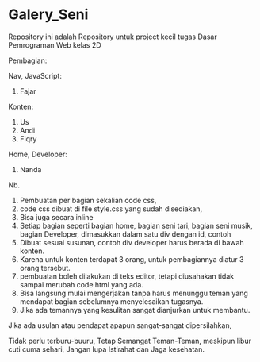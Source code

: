 # Galery_Seni
Repository ini adalah Repository untuk project kecil tugas Dasar Pemrograman Web kelas 2D

Pembagian:

Nav, JavaScript:
1. Fajar

Konten:
1. Us 
2. Andi
3. Fiqry

Home, Developer:
1. Nanda

Nb. 
1. Pembuatan per bagian sekalian code css, 
2. code css dibuat di file style.css yang sudah disediakan,
3. Bisa juga secara inline
4. Setiap bagian seperti bagian home, bagian seni tari, bagian seni musik, bagian Developer, dimasukkan dalam satu div dengan id, contoh <div id="senitari">
5. Dibuat sesuai susunan, contoh div developer harus berada di bawah konten.
6. Karena untuk konten terdapat 3 orang, untuk pembagiannya diatur 3 orang tersebut.
7. pembuatan boleh dilakukan di teks editor, tetapi diusahakan tidak sampai merubah code html yang ada.
8. Bisa langsung mulai mengerjakan tanpa harus menunggu teman yang mendapat bagian sebelumnya menyelesaikan tugasnya.
9. Jika ada temannya yang kesulitan sangat dianjurkan untuk membantu.

Jika ada usulan atau pendapat apapun sangat-sangat dipersilahkan,

Tidak perlu terburu-buuru, Tetap Semangat Teman-Teman, meskipun libur cuti cuma sehari, Jangan lupa Istirahat dan Jaga kesehatan.
